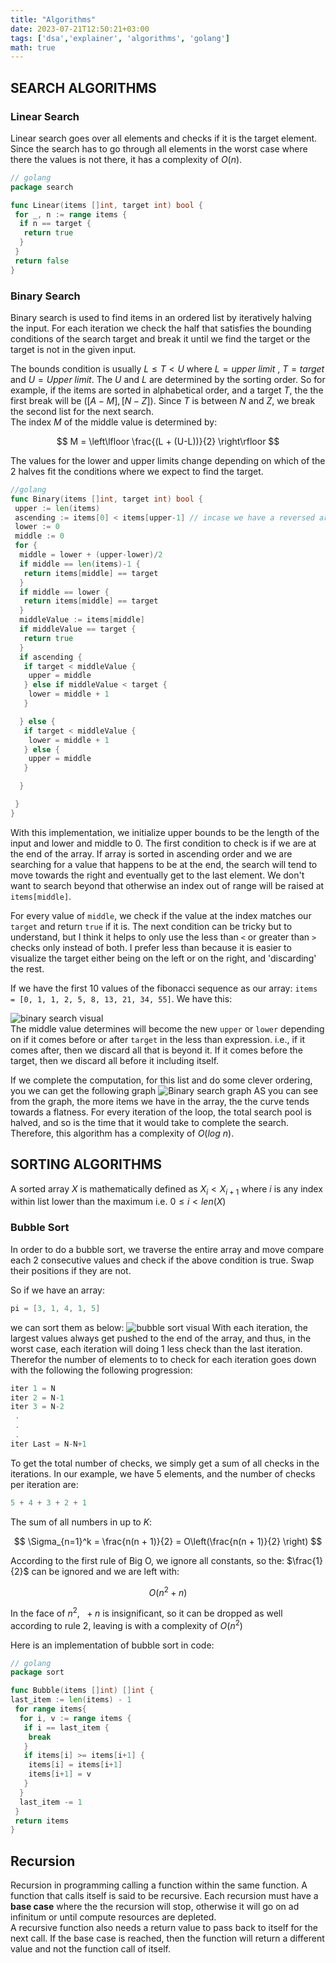 ```yaml
---
title: "Algorithms"
date: 2023-07-21T12:50:21+03:00
tags: ['dsa','explainer', 'algorithms', 'golang']
math: true
---
```


## SEARCH ALGORITHMS

### Linear Search

Linear search goes over all elements and checks if it is the target element.  
Since the search has to go through all elements in the worst case where there the values is not there, it has a complexity of $O(n)$.

```go
// golang
package search

func Linear(items []int, target int) bool {
 for _, n := range items {
  if n == target {
   return true
  }
 }
 return false
}

```

### Binary Search

Binary search is used to find items in an ordered list by iteratively halving the input. For each iteration we check the half that satisfies the bounding conditions of the search target and break it until we find the target or the target is not in the given input.

The bounds condition is usually $L \le T \lt U$ where $L=upper\ limit$ ,$\ T=target$ and $U=Upper\ limit$. The $U$ and $L$ are determined by the sorting order. So for example, if the items are sorted in alphabetical order, and a target $T$, the the first break will be $([A - M], [N - Z])$. Since $T$ is between $N$ and $Z$, we break the second list for the next search.  
The index $M$ of the middle value is determined by:

$$ M = \left\lfloor \frac{(L + (U-L))}{2} \right\rfloor $$

The values for the lower and upper limits change depending on which of the 2 halves fit the conditions where we expect to find the target.

```go
//golang
func Binary(items []int, target int) bool {
 upper := len(items)
 ascending := items[0] < items[upper-1] // incase we have a reversed array
 lower := 0
 middle := 0
 for {
  middle = lower + (upper-lower)/2
  if middle == len(items)-1 {
   return items[middle] == target
  }
  if middle == lower {
   return items[middle] == target
  }
  middleValue := items[middle]
  if middleValue == target {
   return true
  }
  if ascending {
   if target < middleValue {
    upper = middle
   } else if middleValue < target {
    lower = middle + 1
   }

  } else {
   if target < middleValue {
    lower = middle + 1
   } else {
    upper = middle
   }

  }

 }
}


```

With this implementation, we initialize upper bounds to be the length of the input and lower and middle to 0.
The first condition to check is if we are at the end of the array. If array is sorted in ascending order and we are searching for a value that happens to be at the end, the search will tend to move towards the right and eventually get to the last element. We don't want to search beyond that otherwise an index out of range will be raised at `items[middle]`.

For every value of `middle`, we check if the value at the index matches our `target` and return `true` if it is. The next condition can be tricky but to understand, but I think it helps to only use the less than `<` or greater than `>` checks only instead of both. I prefer less than because it is easier to visualize the target either being on the left or on the right, and 'discarding' the rest.

If we have the first 10 values of the fibonacci sequence as our array:
`items = [0, 1, 1, 2, 5, 8, 13, 21, 34, 55]`. We have this:

![binary search visual](/binary_search_visual.png)  
The middle value determines will become the new `upper` or `lower` depending on if it comes before or after `target` in the less than expression. i.e., if it comes after, then we discard all that is beyond it. If it comes before the target, then we discard all before it including itself.

If we complete the computation, for this list and do some clever ordering, you we can get the following graph
![Binary search graph](/binary_search_graph.png)
AS you can see from the graph, the more items we have in the array, the the curve tends towards a flatness. For every iteration of the loop, the total search pool is halved, and so is the time that it would take to complete the search.
Therefore, this algorithm has a complexity of $O(log\ n)$.

## SORTING ALGORITHMS

A sorted array $X$ is mathematically defined as $X_i\lt X_{i+1}$  where $i$ is any index within list lower than the maximum i.e. $0 \le i \lt len(X)$

### Bubble Sort

In order to do a bubble sort, we traverse the entire array and move compare each 2 consecutive values and check if the above condition is true. Swap their positions if they are not.

So if we have an array:

```go
pi = [3, 1, 4, 1, 5]
```

we can sort them as below:
![bubble sort visual](/bubble-sort-visual.png)
With each iteration, the largest values always get pushed to the end of the array, and thus, in the worst case, each iteration will doing 1 less check than the last iteration. Therefor the number of elements to to check for each iteration goes down with the following the following progression:

```go
iter 1 = N
iter 2 = N-1
iter 3 = N-2
 .
 .
 .
iter Last = N-N+1
```

To get the total number of checks, we simply get a sum of all checks in the iterations. In our example, we have 5 elements, and the number of checks per iteration are:

```go
5 + 4 + 3 + 2 + 1
```

The sum of all numbers in up to $K$:

$$ \Sigma_{n=1}^k = \frac{n(n + 1)}{2} = O\left(\frac{n(n + 1)}{2} \right) $$

According to the first rule of Big O, we ignore all constants, so the: $\frac{1}{2}$ can be ignored and we are left with:

$$ O(n^2 + n) $$

In the face of $n^2$, $\ + n$ is insignificant, so it can be dropped as well according to rule 2, leaving is with a complexity of
$O(n^2)$

Here is an implementation of bubble sort in code:

```go
// golang
package sort

func Bubble(items []int) []int {
last_item := len(items) - 1
 for range items{
  for i, v := range items {
   if i == last_item {
    break
   }
   if items[i] >= items[i+1] {
    items[i] = items[i+1]
    items[i+1] = v
   }
  }
  last_item -= 1
 }
 return items
}

```

## Recursion

Recursion in programming calling a function within the same function. A function that calls itself is said to be recursive. Each recursion must have a **base case** where the the recursion will stop, otherwise it will go on ad infinitum or until compute resources are depleted.  
A recursive function also needs a return value to pass back to itself for the next call. If the base case is reached, then the function will return a different value and not the function call of itself.
